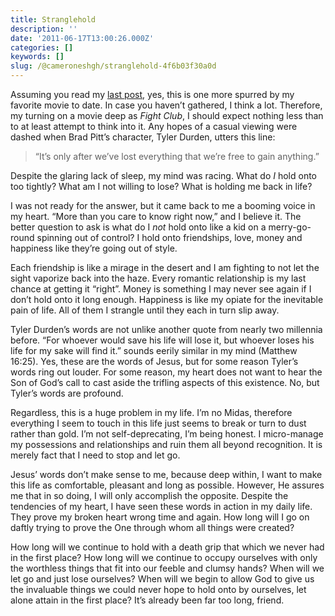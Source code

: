 ```yaml
---
title: Stranglehold
description: ''
date: '2011-06-17T13:00:26.000Z'
categories: []
keywords: []
slug: /@cameroneshgh/stranglehold-4f6b03f30a0d
---
```


Assuming you read my [last post](http://104.193.143.57/~waywar13/ce/2011/06/14/his-name-is-robert-paulson/), yes, this is one more spurred by my favorite movie to date. In case you haven’t gathered, I think a lot. Therefore, my turning on a movie deep as _Fight Club_, I should expect nothing less than to at least attempt to think into it. Any hopes of a casual viewing were dashed when Brad Pitt’s character, Tyler Durden, utters this line:

> “It’s only after we’ve lost everything that we’re free to gain anything.”

Despite the glaring lack of sleep, my mind was racing. What do _I_ hold onto too tightly? What am I not willing to lose? What is holding me back in life?

I was not ready for the answer, but it came back to me a booming voice in my heart. “More than you care to know right now,” and I believe it. The better question to ask is what do I _not_ hold onto like a kid on a merry-go-round spinning out of control? I hold onto friendships, love, money and happiness like they’re going out of style.

Each friendship is like a mirage in the desert and I am fighting to not let the sight vaporize back into the haze. Every romantic relationship is my last chance at getting it “right”. Money is something I may never see again if I don’t hold onto it long enough. Happiness is like my opiate for the inevitable pain of life. All of them I strangle until they each in turn slip away.

Tyler Durden’s words are not unlike another quote from nearly two millennia before. “For whoever would save his life will lose it, but whoever loses his life for my sake will find it.” sounds eerily similar in my mind (Matthew 16:25). Yes, these are the words of Jesus, but for some reason Tyler’s words ring out louder. For some reason, my heart does not want to hear the Son of God’s call to cast aside the trifling aspects of this existence. No, but Tyler’s words are profound.

Regardless, this is a huge problem in my life. I’m no Midas, therefore everything I seem to touch in this life just seems to break or turn to dust rather than gold. I’m not self-deprecating, I’m being honest. I micro-manage my possessions and relationships and ruin them all beyond recognition. It is merely fact that I need to stop and let go.

Jesus’ words don’t make sense to me, because deep within, I want to make this life as comfortable, pleasant and long as possible. However, He assures me that in so doing, I will only accomplish the opposite. Despite the tendencies of my heart, I have seen these words in action in my daily life. They prove my broken heart wrong time and again. How long will I go on daftly trying to prove the One through whom all things were created?

How long will we continue to hold with a death grip that which we never had in the first place? How long will we continue to occupy ourselves with only the worthless things that fit into our feeble and clumsy hands? When will we let go and just lose ourselves? When will we begin to allow God to give us the invaluable things we could never hope to hold onto by ourselves, let alone attain in the first place? It’s already been far too long, friend.